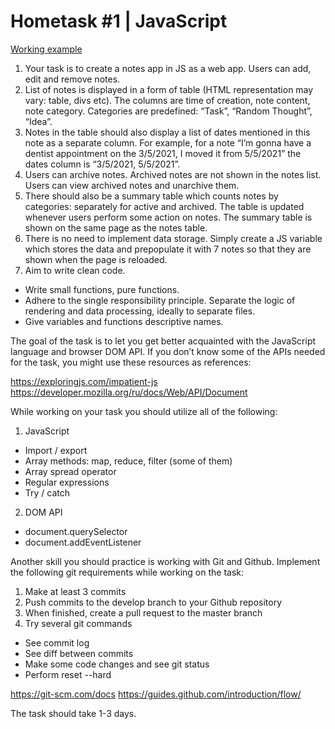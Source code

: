 # Hometask #1 | JavaScript

[Working example](https://inikolas.github.io/radency-java-script-1st-task/)

1. Your task is to create a notes app in JS as a web app. Users can add, edit and remove
notes.
2. List of notes is displayed in a form of table (HTML representation may vary: table, divs
etc). The columns are time of creation, note content, note category. Categories are
predefined: “Task”, “Random Thought”, “Idea”.
3. Notes in the table should also display a list of dates mentioned in this note as a separate
column. For example, for a note “I’m gonna have a dentist appointment on the 3/5/2021,
I moved it from 5/5/2021” the dates column is “3/5/2021, 5/5/2021”.
4. Users can archive notes. Archived notes are not shown in the notes list. Users can view
archived notes and unarchive them.
5. There should also be a summary table which counts notes by categories: separately for
active and archived. The table is updated whenever users perform some action on
notes. The summary table is shown on the same page as the notes table.
6. There is no need to implement data storage. Simply create a JS variable which stores
the data and prepopulate it with 7 notes so that they are shown when the page is
reloaded.
7. Aim to write clean code.
  - Write small functions, pure functions.
  - Adhere to the single responsibility principle. Separate the logic of rendering and
data processing, ideally to separate files.
  - Give variables and functions descriptive names.
  
The goal of the task is to let you get better acquainted with the JavaScript language and
browser DOM API. If you don’t know some of the APIs needed for the task, you might use these
resources as references:

https://exploringjs.com/impatient-js https://developer.mozilla.org/ru/docs/Web/API/Document

While working on your task you should utilize all of the following:

1) JavaScript
  - Import / export
  - Array methods: map, reduce, filter (some of them)
  - Array spread operator
  - Regular expressions
  - Try / catch
2) DOM API
  - document.querySelector
  - document.addEventListener

Another skill you should practice is working with Git and Github. Implement the following git
requirements while working on the task:
1. Make at least 3 commits
2. Push commits to the develop branch to your Github repository
3. When finished, create a pull request to the master branch
4. Try several git commands
  - See commit log
  - See diff between commits
  - Make some code changes and see git status
  - Perform reset --hard
  
https://git-scm.com/docs
https://guides.github.com/introduction/flow/

The task should take 1-3 days.